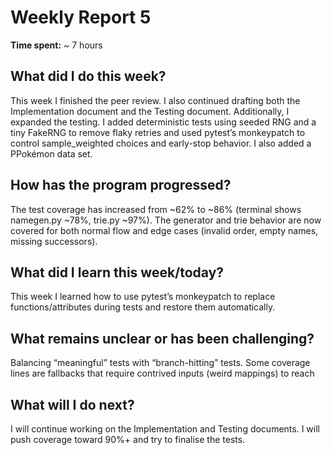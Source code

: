 # Weekly Report 5

**Time spent:** ~ 7 hours 

## What did I do this week?
This week I finished the peer review. I also continued drafting both the Implementation document and the Testing document. Additionally, I expanded the testing. I added deterministic tests using seeded RNG and a tiny FakeRNG to remove flaky retries and used pytest’s monkeypatch to control sample_weighted choices and early-stop behavior. I also added a PPokémon data set.

## How has the program progressed?
The test coverage has increased from ~62% to ~86% (terminal shows namegen.py ~78%, trie.py ~97%). The generator and trie behavior are now covered for both normal flow and edge cases (invalid order, empty names, missing successors).

## What did I learn this week/today?
This week I learned how to use pytest’s monkeypatch to replace functions/attributes during tests and restore them automatically.

## What remains unclear or has been challenging?
Balancing “meaningful” tests with “branch-hitting” tests. Some coverage lines are fallbacks that require contrived inputs (weird mappings) to reach
 
## What will I do next?
I will continue working on the Implementation and Testing documents. I will push coverage toward 90%+ and try to finalise the tests.


